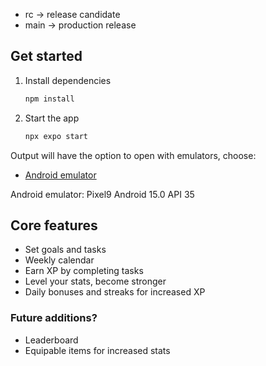 - rc -> release candidate
- main -> production release

## Get started

1. Install dependencies

   ```bash
   npm install
   ```

2. Start the app

   ```bash
   npx expo start
   ```

Output will have the option to open with emulators, choose:
- [Android emulator](https://docs.expo.dev/workflow/android-studio-emulator/)

Android emulator: Pixel9 Android 15.0 API 35

## Core features

- Set goals and tasks
- Weekly calendar
- Earn XP by completing tasks
- Level your stats, become stronger
- Daily bonuses and streaks for increased XP

### Future additions?
- Leaderboard
- Equipable items for increased stats
